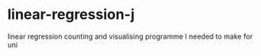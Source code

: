 # linear-regression-j
linear regression counting and visualising programme I needed to make for uni
